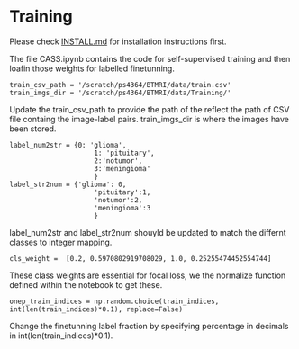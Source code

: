 # Training

Please check [INSTALL.md](INSTALL.md) for installation instructions first.

The file CASS.ipynb contains the code for self-supervised training and then loafin those weights for labelled finetunning.

```
train_csv_path = '/scratch/ps4364/BTMRI/data/train.csv'
train_imgs_dir = '/scratch/ps4364/BTMRI/data/Training/'

```
Update the train_csv_path to provide the path of the reflect the path of CSV file containg the image-label pairs.
train_imgs_dir is where the images have been stored.

```
label_num2str = {0: 'glioma',
                     1: 'pituitary',
                     2:'notumor',
                     3:'meningioma'
                     }
label_str2num = {'glioma': 0,
                     'pituitary':1,
                     'notumor':2,
                     'meningioma':3
                     }
```
label_num2str and label_str2num  shouyld be updated to match the differnt classes to integer mapping.

```
cls_weight =  [0.2, 0.5970802919708029, 1.0, 0.25255474452554744]
```
These class weights are essential for focal loss, we the normalize function defined within the notebook to get these.

```
onep_train_indices = np.random.choice(train_indices, int(len(train_indices)*0.1), replace=False)
```
Change the finetunning label fraction by specifying percentage in decimals in int(len(train_indices)*0.1).